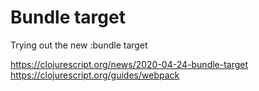 # Bundle target

Trying out the new :bundle target

https://clojurescript.org/news/2020-04-24-bundle-target
https://clojurescript.org/guides/webpack
